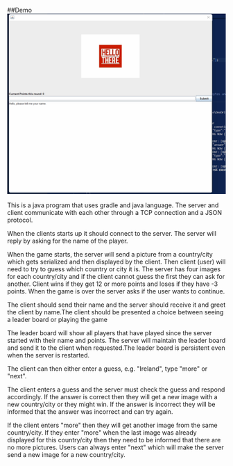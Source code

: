 ##Demo
![Demo GIF](demo.gif)

This is a java program that uses gradle and java language. The server and client communicate with each other 
through a TCP connection and a JSON protocol.

When the clients starts up it should connect to the server. The server will reply by asking for the name of the player.

When the game starts, the server will send a picture from a country/city which gets serialized and then displayed by the client.
Then client (user) will need to try to guess which country or city it is. The server has four images for each country/city and 
if the client cannot guess the first they can ask for another. Client wins if they get 12 or more points and loses if they have -3 points. 
When the game is over the server asks if the user wants to continue.

The client should send their name and the server should receive it and greet the client by name.The client should be presented a choice
between seeing a leader board or playing the game 

The leader board will show all players that have played since the server started with their name and points. 
The server will maintain the leader board and send it to the client when requested.The leader board 
is persistent even when the server is restarted.

The client can then either enter a guess, e.g. "Ireland", type "more" or "next".

The client enters a guess and the server must check the guess and respond accordingly. If the answer is correct then they will get a new
image with a new country/city or they might win. If the answer is incorrect they will be informed that the answer was incorrect and can try
again.

If the client enters "more" then they will get another image from the same country/city. If they enter "more" when the last image was already
displayed for this country/city then they need to be informed that there are no more pictures.
Users can always enter "next" which will make the server send a new image for a new country/city. 

